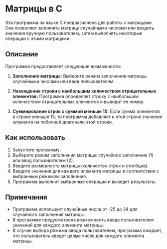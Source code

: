 # Матрицы в C

Эта программа на языке C предназначена для работы с матрицами. Она позволяет заполнять матрицу случайными числами или вводить значения вручную пользователем, затем выполнять некоторые операции с этими матрицами.

## Описание

Программа предоставляет следующие возможности:

1. **Заполнение матрицы:** Выберите режим заполнения матрицы: случайными числами или ввод пользователем.

2. **Нахождение строки с наибольшим количеством отрицательных элементов:** Программа определяет строку с наибольшим количеством отрицательных элементов и выводит ее номер.

3. **Суммирование строк с суммой меньше 15:** Если сумма элементов в строке меньше 15, то программа добавляет к этой строке значение элемента на побочной диагонали этой строки.

## Как использовать

1. Запустите программу.
2. Выберите режим заполнения матрицы: случайное заполнение (1) или ввод пользователем (2).
3. Введите размерность матрицы (количество строк и столбцов).
4. Введите значения для каждого элемента матрицы в соответствии с выбранным режимом заполнения.
5. Программа выполнит выбранные операции и выведет результаты.

## Примечания

- Программа использует случайные числа от -25 до 24 для случайного заполнения матрицы.
- В программе предусмотрена возможность ввода пользователем значений для каждого элемента матрицы.
- В случае выбора режима ввода пользователем, программа ожидает, что пользователь введет целые числа для каждого элемента матрицы.

